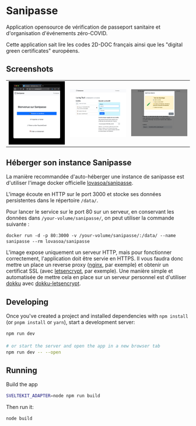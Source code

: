 # Sanipasse

Application opensource de vérification de passeport sanitaire et d'organisation d'événements zéro-COVID.

Cette application sait lire les codes 2D-DOC français ainsi que les "digital green certificates" européens.

## Screenshots

<table>
    <tr>
    <td><img src="./docs/screenshots/main.jpg" width="250" />
    <td><img src="./docs/screenshots/event.jpg" width="250" />
    <td><img src="./docs/screenshots/test.jpg" width="250" />
</table>

## Héberger son instance Sanipasse

La manière recommandée d'auto-héberger une instance de sanipasse est d'utiliser l'image docker officielle
[lovasoa/sanipasse](https://hub.docker.com/repository/docker/lovasoa/sanipasse).

L'image écoute en HTTP sur le port 3000 et stocke ses données persistentes dans le répertoire `/data/`.

Pour lancer le service sur le port 80 sur un serveur, en conservant les données dans `/your-volume/sanipasse/`,
on peut utiliser la commande suivante :

```
docker run -d -p 80:3000 -v /your-volume/sanipasse/:/data/ --name sanipasse --rm lovasoa/sanipasse
```

L'image expose uniquement un serveur HTTP, mais pour fonctionner correctement, l'application doit être servie en HTTPS.
Il vous faudra donc mettre un place un reverse proxy ([nginx](https://www.nginx.com/), par exemple)
et obtenir un certificat SSL (avec [letsencrypt](https://certbot.eff.org/lets-encrypt/sharedhost-nginx), par exemple).
Une manière simple et automatisée de mettre cela en place sur un serveur personnel est d'utiliser [dokku](https://dokku.com/)
avec [dokku-letsencrypt](https://github.com/dokku/dokku-letsencrypt#dokku-letsencrypt).

## Developing

Once you've created a project and installed dependencies with `npm install` (or `pnpm install` or `yarn`), start a development server:

```bash
npm run dev

# or start the server and open the app in a new browser tab
npm run dev -- --open
```

## Running

Build the app

```bash
SVELTEKIT_ADAPTER=node npm run build
```

Then run it:

```bash
node build
```
